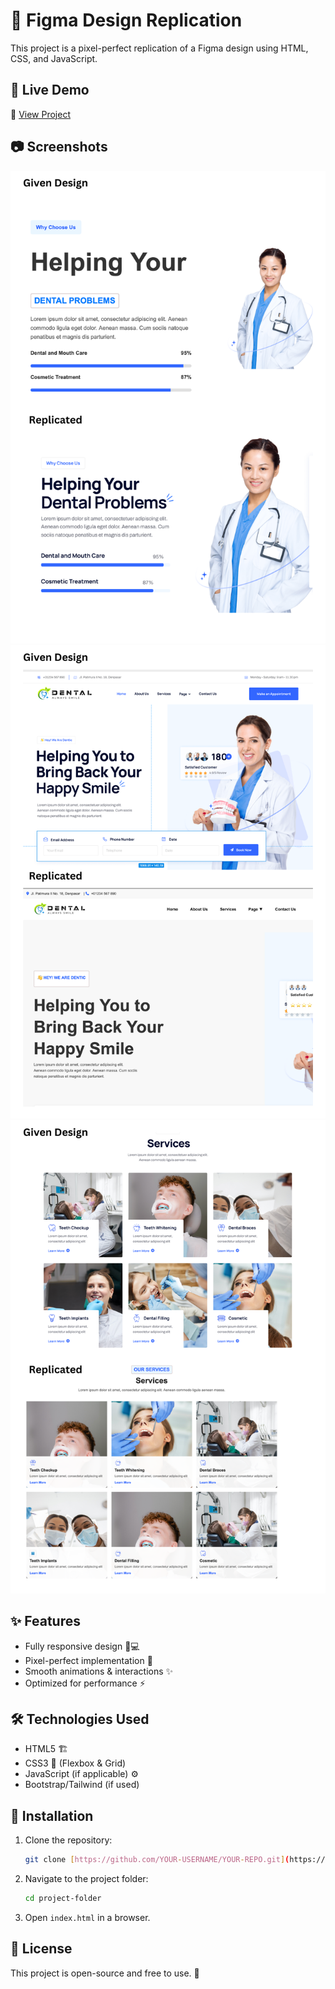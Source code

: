 # 🎨 Figma Design Replication

This project is a pixel-perfect replication of a Figma design using HTML, CSS, and JavaScript.

## 🚀 Live Demo
🔗 [View Project](https://www.figma.com/design/Xu32UBv5HhHSJdDJl8Eoqz/dentic?node-id=0-1&t=FiZR846ojEZEBsD1-1) 

## 📷 Screenshots
![Project Preview 1](./images/screenshots/1.png)  
![Project Preview 2](./images/screenshots/2.png)  
![Project Preview 3](./images/screenshots/3.png)  


## ✨ Features
- Fully responsive design 📱💻
- Pixel-perfect implementation 🎯
- Smooth animations & interactions ✨
- Optimized for performance ⚡

## 🛠 Technologies Used
- HTML5 🏗️
- CSS3 🎨 (Flexbox & Grid)
- JavaScript (if applicable) ⚙️
- Bootstrap/Tailwind (if used)

## 🔧 Installation
1. Clone the repository:
   ```sh
   git clone [https://github.com/YOUR-USERNAME/YOUR-REPO.git](https://github.com/Yogeshramu/dentic-website-replication.git)
   
   ```
2. Navigate to the project folder:
   ```sh
   cd project-folder
   ```
3. Open `index.html` in a browser.

## 📜 License
This project is open-source and free to use. 🚀

